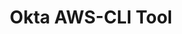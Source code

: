 ---
title: Okta AWS-CLI Tool
excerpt: The Okta AWS-CLI Tool allows Okta customers to take advantage of Okta to use the AWS Command Line Interface without relying on permanent AWS keys.
github_url: https://github.com/oktadeveloper/okta-aws-cli-assume-role#okta-aws-cli-tool
---